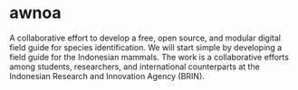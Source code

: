 # awnoa

A collaborative effort to develop a free, open source, and modular digital field guide for species identification. We will start simple by developing a field guide for the Indonesian mammals. The work is a collaborative efforts among students, researchers, and international counterparts at the Indonesian Research and Innovation Agency (BRIN).
